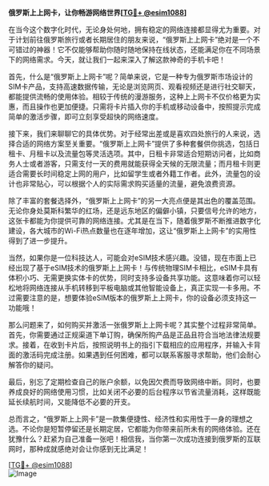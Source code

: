 **俄罗斯上上网卡，让你畅游网络世界[[TG💪+ @esim1088](https://t.me/s/esim1088)]**

在当今这个数字化时代，无论身处何地，拥有稳定的网络连接都显得尤为重要。对于计划前往俄罗斯旅行或者长期居住的朋友来说，“俄罗斯上上网卡”绝对是一个不可错过的神器！它不仅能够帮助你随时随地保持在线状态，还能满足你在不同场景下的网络需求。今天，就让我们一起来深入了解这款神奇的手机卡吧！

首先，什么是“俄罗斯上上网卡”呢？简单来说，它是一种专为俄罗斯市场设计的SIM卡产品，支持高速数据传输，无论是浏览网页、观看视频还是进行社交聊天，都能提供流畅的使用体验。相较于传统的漫游服务，这种上上网卡不仅价格更为实惠，而且操作也更加便捷。只需将卡片插入你的手机或移动设备中，按照提示完成简单的激活步骤，即可立刻享受超快的网络速度。

接下来，我们来聊聊它的具体优势。对于经常出差或是喜欢四处旅行的人来说，选择合适的网络方案至关重要。“俄罗斯上上网卡”提供了多种套餐供你挑选，包括日租卡、月租卡以及流量包等灵活选项。其中，日租卡非常适合短期访问者，比如商务人士或者游客，只需支付一天的费用就能获得全天候的无限流量；而月租卡则更适合需要长时间稳定上网的用户，比如留学生或者外籍工作者。此外，流量包的设计也非常贴心，可以根据个人的实际需求购买适量的流量，避免浪费资源。

除了丰富的套餐选择外，“俄罗斯上上网卡”的另一大亮点便是其出色的覆盖范围。无论你身处莫斯科繁华的红场，还是远东地区的偏僻小镇，只要信号允许的地方，这张卡都能为你提供可靠的网络连接。尤其是在当下，随着俄罗斯不断推进数字化建设，各大城市的Wi-Fi热点数量也在逐年增加，这让“俄罗斯上上网卡”的实用性得到了进一步提升。

当然，如果你是一位科技达人，可能会对eSIM技术感兴趣。没错，现在市面上已经出现了基于eSIM技术的俄罗斯上上网卡！与传统物理SIM卡相比，eSIM卡具有体积小巧、无需更换实体卡的优势，同时支持多设备共享功能。这意味着你可以轻松地将网络连接从手机转移到平板电脑或其他智能设备上，真正实现一卡多用。不过需要注意的是，想要体验eSIM版本的俄罗斯上上网卡，你的设备必须支持这一功能哦！

那么问题来了，如何购买并激活一张俄罗斯上上网卡呢？其实整个过程非常简单。首先，你需要通过正规渠道下单订购，确保所购产品是正品且符合当地法律法规要求。接着，在收到卡片后，按照说明书上的指引下载相应的应用程序，并输入卡背面的激活码完成注册。如果遇到任何困难，都可以联系客服寻求帮助，他们会耐心解答你的疑问。

最后，别忘了定期检查自己的账户余额，以免因欠费而导致网络中断。同时，也要养成良好的网络使用习惯，比如关闭不必要的后台程序以节省流量消耗，这样既能延长续航时间，又能降低不必要的开支。

总而言之，“俄罗斯上上网卡”是一款集便捷性、经济性和实用性于一身的理想之选。不论你是短暂停留还是长期定居，它都能为你带来前所未有的网络体验。还在犹豫什么？赶紧为自己准备一张吧！相信我，当你第一次成功连接到俄罗斯的互联网时，那种成就感绝对会让你感到无比满足！

[[TG💪+ @esim1088](https://t.me/s/esim1088)]  
![Image](https://i.postimg.cc/4NQfJmqS/Snipaste-2025-05-13-00-14-12.png)